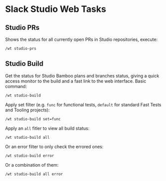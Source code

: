 # Slack Studio Web Tasks

## Studio PRs
Shows the status for all currently open PRs in Studio repositories, execute:
```
/wt studio-prs
```

## Studio Build
Get the status for Studio Bamboo plans and branches status, giving a quick access monitor to the build and a fast link to the web interface.
Basic command:
```
/wt studio-build
```
Apply set filter (e.g. `func` for functional tests, `default` for standard Fast Tests and Tooling projects):
```
/wt studio-build set=func
```
Apply an `all` fitler to view all build status:
```
/wt studio-build all
```
Or an error filter to only check the errored ones:
```
/wt studio-build error
```
Or a combination of them:
```
/wt studio-build all error
```
